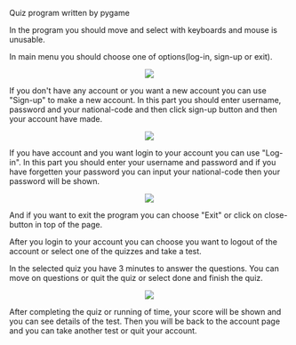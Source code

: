 Quiz program written by pygame

In the program you should move and select with keyboards and mouse is unusable.

In main menu you should choose one of options(log-in, sign-up or exit).

<p align="center"><img src="https://user-images.githubusercontent.com/57006850/88706129-ad514100-d125-11ea-9d03-af8adde1a200.jpg" /></img></p>

If you don't have any account or you want a new account you can use "Sign-up" to make a new account. In this part you should enter username, password and your national-code and then click sign-up button and then your account have made.

<p align="center"><img src="https://user-images.githubusercontent.com/57006850/88706119-aaeee700-d125-11ea-9a85-2e81b1586b4d.jpg" /></img></p>

If you have account and you want login to your account you can use "Log-in". In this part you should enter your username and password and if you have forgetten your password you can input your national-code then your password will be shown.

<p align="center"><img src="![3](https://user-images.githubusercontent.com/57006850/88706122-ac201400-d125-11ea-9352-ef31ea599e32.jpg)" /></img></p>

And if you want to exit the program you can choose "Exit" or click on close-button in top of the page.

After you login to your account you can choose you want to logout of the account or select one of the quizzes and take a test.

In the selected quiz you have 3 minutes to answer the questions. You can move on questions or quit the quiz or select done and finish the quiz.

<p align="center"><img src="![4](https://user-images.githubusercontent.com/57006850/88706125-acb8aa80-d125-11ea-9a22-ec3e6d2f63d5.jpg)" /></img></p>

After completing the quiz or running of time, your score will be shown and you can see details of the test.
Then you will be back to the account page and you can take another test or quit your account.
